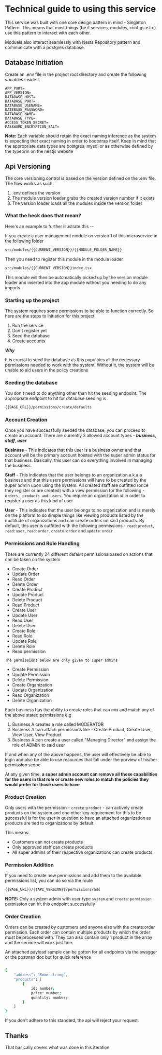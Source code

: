 # Technical guide to using this service

This service was built with one core design pattern in mind - Singleton Pattern. This means that most things (be it services, modules, configs e.t.c) use this pattern to interact with each other.

Moduels also interact seamlessly with Nests Repository pattern and communicate with a postgres database.

## Database Initiation

Create an .env file in the project root directory and create the following variables inside it

```env
APP_PORT=
APP_VERSION=
DATABASE_HOST=
DATABASE_PORT=
DATABASE_USENAME=
DATEBASE_PASSWORD=
DATABASE_NAME=
DATABASE_TYPE=
ACCESS_TOKEN_SECRET=
PASSWORD_ENCRYPTION_SALT=
```

**Note:** Each variable should retain the exact naming inference as the system is expecting that exact naming in order to bootstrap itself. Keep in mind that the appropriate data types are postgres, mysql or as otherwise defined by the typeorm on the nestjs website

## Api Versioning

The core versioning control is based on the version defined on the .env file. The flow works as such:

1. .env defines the version
2. The module version loader grabs the created version number if it exists
3. The version loader loads all the modules inside the version folder

### What the heck does that mean?

Here's an example to further illustrate this --

If you create a user management module on version 1 of this microservice in the following folder

```bash
src/modules/{{CURRENT_VERSION}}/{{MODULE_FOLDER_NAME}}
```

Then you need to register this module in the module loader

```bash
src/modules/{{CURRENT_VERSION}}index.tsx
```

This module will then be automatically picked up by the version module loader and inserted into the app module without you needing to do any imports

### Starting up the project

The system requires some permissions to be able to function correctly. So here are the steps to initiation for this project

1. Run the service
2. Don't register yet
3. Seed the database
4. Create accounts

**_Why_**

It is crucial to seed the database as this populates all the necessary permissions needed to work with the system. Without it, the system will be unable to aid users in the policy creations

### Seeding the database

You don't need to do anything other than hit the seeding endpoint. The appropriate endpoint to hit for database seeding is

```bash
{{BASE_URL}}/permissions/create/defaults
```

### Account Creation

Once you have successfully seeded the database, you can proceed to create an account. There are currently 3 allowed account types - **_business_**, **_staff_**, **_user_**

**Business** - This indicates that this user is a business owner and that account will be the primary account hoisted with the super admin status for that business. Basically, this user can do everything involved in managing the business.

**Staff** - This indicates that the user belongs to an organization a.k.a a business and that this users permissions will have to be created by the super admin upon using the system. All created staff are outfitted (once they register or are created) with a view permission for the following - `orders, products and users`. You require an organization id in order to register a user as this kind of user

**User** - This indicates that the user belongs to no organization and is merely on the platform to do simple things like viewing products listed by the multitude of organizations and can create orders on said products. By default, this user is outfitted with the following permissions - `read:product`, `read:user`, `read:order`, `create:order` and `update:order`

### Permissions and Role Handling

There are currently 24 different default permissions based on actions that can be taken on the system

- Create Order
- Update Order
- Read Order
- Delete Order
- Create Product
- Update Product
- Delete Product
- Read Product
- Create User
- Update User
- Read User
- Delete User
- Create Role
- Read Role
- Update Role
- Delete Role
- Read permission

`The permissions below are only given to super admins`

- Create Permission
- Update Permission
- Delete Permission
- Create Organization
- Update Organization
- Read Organization
- Delete Organization

Each business has the ability to create roles that can mix and match any of the above stated permissions e.g

1. Business A creates a role called MODERATOR
2. Business A can attach permissions like - Create Product, Create User, View User, View Product
3. Business A can create a user called "Managing Director" and assign the role of ADMIN to said user

If and when any of the above happens, the user will effectively be able to login and also be able to use resources that fall under the purview of his/her permission scope

At any given time, **a super admin account can remove all these capabilities for the users in that role or create new roles to match the policies they would prefer for those users to have**

### Product Creation

Only users with the permission - `create:product` - can actively create products on the system and one other key requirement for this to be successful is for the user in question to have an attached organization as products are tied to organizations by default

This means:

- Customers can not create products
- Only approved staff can create products
- All super admins of their respective organizations can create products

### Permission Addition

If you need to create new permissions and add them to the available permissions list, you can do so via the route

```bash
{{BASE_URL}}/{{API_VERSION}}/permissions/add
```

**NOTE:** Only a system admin with user type `system` and `create:permission` permission can hit this endpoint successfully

### Order Creation

Orders can be created by customers and anyone else with the create:order permission. Each order can contain multiple products by which the order must be processed with. They can also contain only 1 product in the array and the service will work just fine.

An attached payload sample can be gotten for all endpoints via the swagger or the postman doc but for quick reference

```bash

{
    "address": "Some string",
    "products": [
        {
            id: number;
            price: number;
            quantity: number;
        }
    ]
}
```

If you don't adhere to this standard, the api will reject your request.

## Thanks

That basically covers what was done in this iteration
